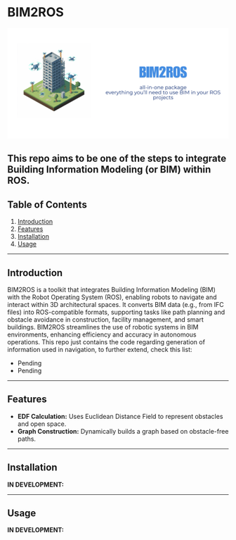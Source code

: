 # BIM2ROS

![Banner Image](resources/banner.png)

This repo aims to be one of the steps to integrate Building Information Modeling (or BIM) within ROS.
---

## Table of Contents

1. [Introduction](#introduction)
2. [Features](#features)
3. [Installation](#installation)
4. [Usage](#usage)

---

## Introduction

BIM2ROS is a toolkit that integrates Building Information Modeling (BIM) with the Robot Operating System (ROS), enabling robots to navigate and interact within 3D architectural spaces. It converts BIM data (e.g., from IFC files) into ROS-compatible formats, supporting tasks like path planning and obstacle avoidance in construction, facility management, and smart buildings. BIM2ROS streamlines the use of robotic systems in BIM environments, enhancing efficiency and accuracy in autonomous operations. This repo just contains the code regarding generation of information used in navigation, to further extend, check this list:
- Pending
- Pending
---

## Features


- **EDF Calculation:** Uses Euclidean Distance Field to represent obstacles and open space.
- **Graph Construction:** Dynamically builds a graph based on obstacle-free paths.


---

## Installation

**IN DEVELOPMENT:**


---

## Usage



**IN DEVELOPMENT:**

